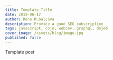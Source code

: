 ```yaml
---
title: Template Title
date: 2019-06-17
author: Rene Rubalcava
description: Provide a good SEO subscription
tags: javascript, dojo, webdev, graphql, dojo6
cover_image: /assets/blog/image.jpg
published: false
---
```


Template post
